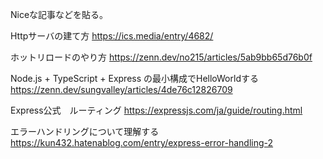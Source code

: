 Niceな記事などを貼る。

Httpサーバの建て方
https://ics.media/entry/4682/

ホットリロードのやり方
https://zenn.dev/no215/articles/5ab9bb65d76b0f

Node.js + TypeScript + Express の最小構成でHelloWorldする
https://zenn.dev/sungvalley/articles/4de76c12826709

Express公式　ルーティング
https://expressjs.com/ja/guide/routing.html

エラーハンドリングについて理解する
https://kun432.hatenablog.com/entry/express-error-handling-2


